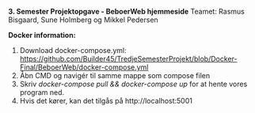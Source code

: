 **3. Semester Projektopgave - BeboerWeb hjemmeside**
Teamet: Rasmus Bisgaard, Sune Holmberg og Mikkel Pedersen

**Docker information:**
1. Download docker-compose.yml: https://github.com/Builder45/TredjeSemesterProjekt/blob/Docker-Final/BeboerWeb/docker-compose.yml
2. Åbn CMD og navigér til samme mappe som compose filen
3. Skriv  *docker-compose pull && docker-compose up*  for at hente vores program ned.
4. Hvis det kører, kan det tilgås på http://localhost:5001
